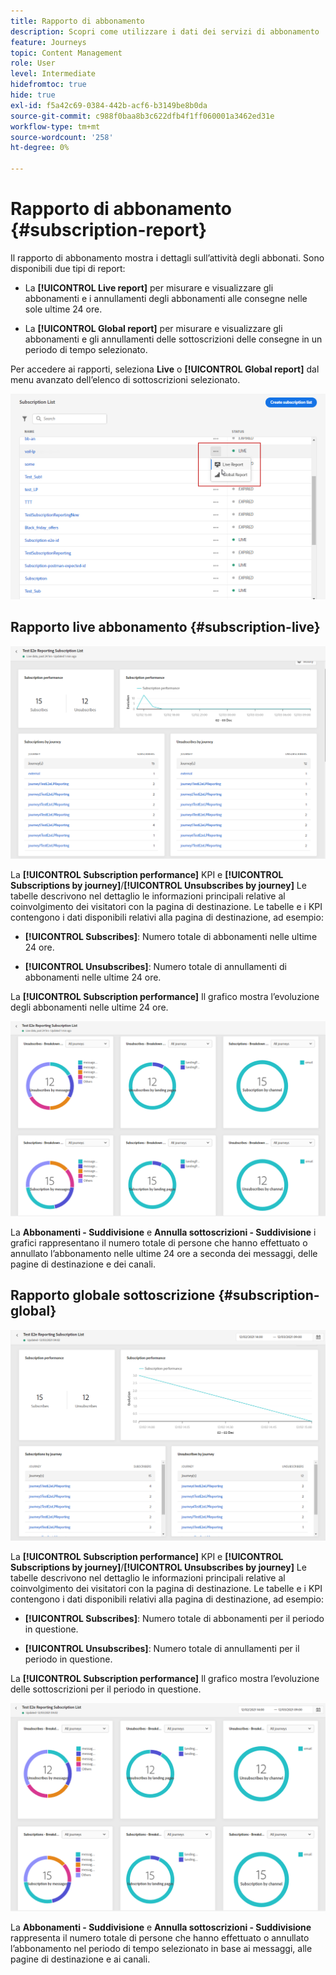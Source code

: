 ```yaml
---
title: Rapporto di abbonamento
description: Scopri come utilizzare i dati dei servizi di abbonamento
feature: Journeys
topic: Content Management
role: User
level: Intermediate
hidefromtoc: true
hide: true
exl-id: f5a42c69-0384-442b-acf6-b3149be8b0da
source-git-commit: c988f0baa8b3c622dfb4f1ff060001a3462ed31e
workflow-type: tm+mt
source-wordcount: '258'
ht-degree: 0%

---
```


# Rapporto di abbonamento {#subscription-report}

Il rapporto di abbonamento mostra i dettagli sull’attività degli abbonati. Sono disponibili due tipi di report:

* La **[!UICONTROL Live report]** per misurare e visualizzare gli abbonamenti e i annullamenti degli abbonamenti alle consegne nelle sole ultime 24 ore.

* La **[!UICONTROL Global report]** per misurare e visualizzare gli abbonamenti e gli annullamenti delle sottoscrizioni delle consegne in un periodo di tempo selezionato.

Per accedere ai rapporti, seleziona **Live** o **[!UICONTROL Global report]** dal menu avanzato dell’elenco di sottoscrizioni selezionato.

![](assets/subscription_report_6.png)

## Rapporto live abbonamento {#subscription-live}

![](assets/subscription_report_3.png)

La **[!UICONTROL Subscription performance]** KPI e **[!UICONTROL Subscriptions by journey]**/**[!UICONTROL Unsubscribes by journey]** Le tabelle descrivono nel dettaglio le informazioni principali relative al coinvolgimento dei visitatori con la pagina di destinazione. Le tabelle e i KPI contengono i dati disponibili relativi alla pagina di destinazione, ad esempio:

* **[!UICONTROL Subscribes]**: Numero totale di abbonamenti nelle ultime 24 ore.

* **[!UICONTROL Unsubscribes]**: Numero totale di annullamenti di abbonamenti nelle ultime 24 ore.

La **[!UICONTROL Subscription performance]** Il grafico mostra l’evoluzione degli abbonamenti nelle ultime 24 ore.

![](assets/subscription_report_4.png)

La **Abbonamenti - Suddivisione** e **Annulla sottoscrizioni - Suddivisione** i grafici rappresentano il numero totale di persone che hanno effettuato o annullato l’abbonamento nelle ultime 24 ore a seconda dei messaggi, delle pagine di destinazione e dei canali.

## Rapporto globale sottoscrizione {#subscription-global}

![](assets/subscription_report_1.png)

La **[!UICONTROL Subscription performance]** KPI e **[!UICONTROL Subscriptions by journey]**/**[!UICONTROL Unsubscribes by journey]** Le tabelle descrivono nel dettaglio le informazioni principali relative al coinvolgimento dei visitatori con la pagina di destinazione. Le tabelle e i KPI contengono i dati disponibili relativi alla pagina di destinazione, ad esempio:

* **[!UICONTROL Subscribes]**: Numero totale di abbonamenti per il periodo in questione.

* **[!UICONTROL Unsubscribes]**: Numero totale di annullamenti per il periodo in questione.

La **[!UICONTROL Subscription performance]** Il grafico mostra l’evoluzione delle sottoscrizioni per il periodo in questione.

![](assets/subscription_report_2.png)

La **Abbonamenti - Suddivisione** e **Annulla sottoscrizioni - Suddivisione** rappresenta il numero totale di persone che hanno effettuato o annullato l’abbonamento nel periodo di tempo selezionato in base ai messaggi, alle pagine di destinazione e ai canali.

